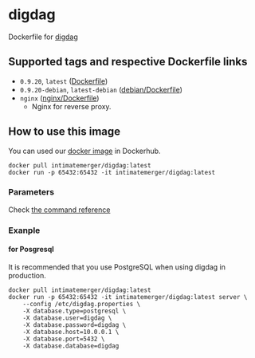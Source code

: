 # digdag

Dockerfile for [digdag](https://github.com/treasure-data/digdag)

## Supported tags and respective Dockerfile links

- `0.9.20`, `latest` ([Dockerfile](https://github.com/IntimateMerger/dockerfile-digdag/blob/master/Dockerfile))
- `0.9.20-debian`, `latest-debian` ([debian/Dockerfile](https://github.com/IntimateMerger/dockerfile-digdag/blob/master/debian/Dockerfile))
- `nginx` ([nginx/Dockerfile](https://github.com/IntimateMerger/dockerfile-digdag/blob/master/nginx/Dockerfile))
    - Nginx for reverse proxy.

## How to use this image

You can used our [docker image](https://hub.docker.com/r/intimatemerger/digdag/) in Dockerhub.

```shell
docker pull intimatemerger/digdag:latest
docker run -p 65432:65432 -it intimatemerger/digdag:latest
```

### Parameters

Check [the command reference](http://docs.digdag.io/command_reference.html#server)

### Exanple

#### for Posgresql

It is recommended that you use PostgreSQL when using digdag in production.

```shell
docker pull intimatemerger/digdag:latest
docker run -p 65432:65432 -it intimatemerger/digdag:latest server \
    --config /etc/digdag.properties \
    -X database.type=postgresql \
    -X database.user=digdag \
    -X database.password=digdag \
    -X database.host=10.0.0.1 \
    -X database.port=5432 \
    -X database.database=digdag
```
